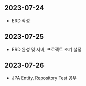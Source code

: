 ## 2023-07-24

* ERD 작성

## 2023-07-25

* ERD 완성 및 서버, 프로젝트 초기 설정

## 2023-07-26

* JPA Entity, Repository Test 공부
